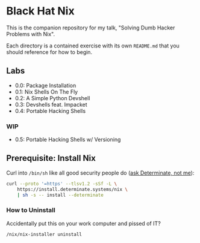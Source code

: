 # Black Hat Nix
This is the companion repository for my talk, "Solving Dumb Hacker Problems with
Nix".

Each directory is a contained exercise with its own `README.md` that you should
reference for how to begin.

## Labs
- 0.0: Package Installation
- 0.1: Nix Shells On The Fly
- 0.2: A Simple Python Devshell
- 0.3: Devshells feat. Impacket
- 0.4: Portable Hacking Shells
### WIP
- 0.5: Portable Hacking Shells w/ Versioning

## Prerequisite: Install Nix
Curl into `/bin/sh` like all good security people do ([ask Determinate, not me](https://determinate.systems/nix-installer/)):
```sh
curl --proto '=https' --tlsv1.2 -sSf -L \ 
    https://install.determinate.systems/nix \ 
    | sh -s -- install --determinate
```
### How to Uninstall
Accidentally put this on your work computer and pissed of IT? 
```sh
/nix/nix-installer uninstall
```

